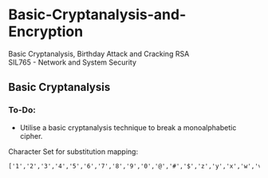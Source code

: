 # Basic-Cryptanalysis-and-Encryption
Basic Cryptanalysis, Birthday Attack and Cracking RSA\
SIL765 - Network and System Security

## Basic Cryptanalysis 
### To-Do:
- Utilise a basic cryptanalysis technique to break a monoalphabetic cipher.

Character Set for substitution mapping:
```
['1','2','3','4','5','6','7','8','9','0','@','#','$','z','y','x','w','v','u','t','s','r','q','p','o','n']
```
